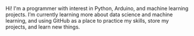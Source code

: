 Hi! 
I'm a programmer with interest in Python, Arduino, and machine learning projects. 
I’m currently learning more about data science and machine learning, and using GitHub as 
a place to practice my skills, store my projects, and learn new things. 

